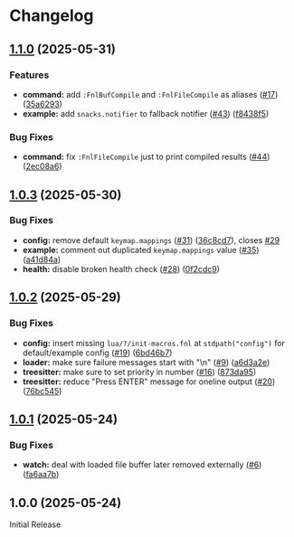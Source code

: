 # Changelog

## [1.1.0](https://github.com/aileot/nvim-thyme/compare/v1.0.3...v1.1.0) (2025-05-31)


### Features

* **command:** add `:FnlBufCompile` and `:FnlFileCompile` as aliases ([#17](https://github.com/aileot/nvim-thyme/issues/17)) ([35a6293](https://github.com/aileot/nvim-thyme/commit/35a62932dd4c7391e59aeef46f4e7ef96469f9a4))
* **example:** add `snacks.notifier` to fallback notifier ([#43](https://github.com/aileot/nvim-thyme/issues/43)) ([f8438f5](https://github.com/aileot/nvim-thyme/commit/f8438f5b05764238d3188cb09a4df3f3d77d8318))


### Bug Fixes

* **command:** fix `:FnlFileCompile` just to print compiled results ([#44](https://github.com/aileot/nvim-thyme/issues/44)) ([2ec08a6](https://github.com/aileot/nvim-thyme/commit/2ec08a6b5c290753d300eeb63c288dd695295856))

## [1.0.3](https://github.com/aileot/nvim-thyme/compare/v1.0.2...v1.0.3) (2025-05-30)


### Bug Fixes

* **config:** remove default `keymap.mappings` ([#31](https://github.com/aileot/nvim-thyme/issues/31)) ([36c8cd7](https://github.com/aileot/nvim-thyme/commit/36c8cd72f7bffed7a1827e7cfb4f28fb667f8a27)), closes [#29](https://github.com/aileot/nvim-thyme/issues/29)
* **example:** comment out duplicated `keymap.mappings` value ([#35](https://github.com/aileot/nvim-thyme/issues/35)) ([a41d84a](https://github.com/aileot/nvim-thyme/commit/a41d84af4be8337d2b604de645edf81ee7e7788a))
* **health:** disable broken health check ([#28](https://github.com/aileot/nvim-thyme/issues/28)) ([0f2cdc9](https://github.com/aileot/nvim-thyme/commit/0f2cdc9d466f9b7b2529e2477b0b08a6c22ae5b6))

## [1.0.2](https://github.com/aileot/nvim-thyme/compare/v1.0.1...v1.0.2) (2025-05-29)


### Bug Fixes

* **config:** insert missing `lua/?/init-macros.fnl` at `stdpath("config")` for default/example config ([#19](https://github.com/aileot/nvim-thyme/issues/19)) ([6bd46b7](https://github.com/aileot/nvim-thyme/commit/6bd46b74927192e2772758f1270674224d491cc8))
* **loader:** make sure failure messages start with "\n" ([#9](https://github.com/aileot/nvim-thyme/issues/9)) ([a6d3a2e](https://github.com/aileot/nvim-thyme/commit/a6d3a2e9ef2717be2651f190f057859ce47a3b05))
* **treesitter:** make sure to set priority in number ([#16](https://github.com/aileot/nvim-thyme/issues/16)) ([873da95](https://github.com/aileot/nvim-thyme/commit/873da950d6cb53f317efa1dc531b611065323e06))
* **treesitter:** reduce "Press ENTER" message for oneline output  ([#20](https://github.com/aileot/nvim-thyme/issues/20)) ([76bc545](https://github.com/aileot/nvim-thyme/commit/76bc54563d49ff7bdf470409fce746a10c97fa12))

## [1.0.1](https://github.com/aileot/nvim-thyme/compare/v1.0.0...v1.0.1) (2025-05-24)


### Bug Fixes

* **watch:** deal with loaded file buffer later removed externally ([#6](https://github.com/aileot/nvim-thyme/issues/6)) ([fa6aa7b](https://github.com/aileot/nvim-thyme/commit/fa6aa7b90f8b80fbef77acda3f839d82b754300d))

## 1.0.0 (2025-05-24)

Initial Release
